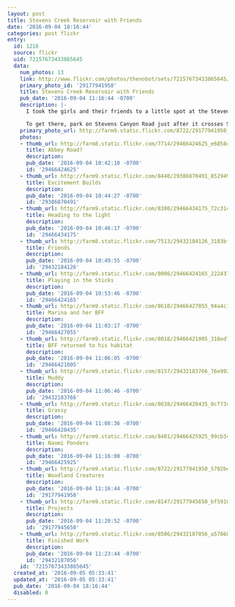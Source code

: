 ```yaml
---
layout: post
title: Stevens Creek Reservoir with Friends
date: '2016-09-04 18:16:44'
categories: post flickr
entry:
  id: 1216
  source: flickr
  uid: 72157673433865645
  data:
    num_photos: 13
    link: http://www.flickr.com/photos/thenobot/sets/72157673433865645/
    primary_photo_id: '29177941950'
    title: Stevens Creek Reservoir with Friends
    pub_date: '2016-09-04 11:16:44 -0700'
    description: |-
      I took the girls and their friends to a little spot at the Stevens Creek Reservoir that I've seen from above on the Tony Look Trail.  The last time I ran on that trail, there was a family of deer foraging at the lake basin, so surely it would be good for a kid-venture!

      To get there, park on Stevens Canyon Road just after it crosses Stevens Creek. There's a gate and some warnings about launching boats, though I'm not sure how anyone would launch a boat there.
    primary_photo_url: http://farm9.static.flickr.com/8722/29177941950_5702be84d7_m.jpg
    photos:
    - thumb_url: http://farm8.static.flickr.com/7714/29466424625_e6858c0d08_s.jpg
      title: Abbey Road?
      description: 
      pub_date: '2016-09-04 10:42:10 -0700'
      id: '29466424625'
    - thumb_url: http://farm9.static.flickr.com/8440/29386870491_852949bc67_s.jpg
      title: Excitement Builds
      description: 
      pub_date: '2016-09-04 10:44:27 -0700'
      id: '29386870491'
    - thumb_url: http://farm9.static.flickr.com/8380/29466434175_72c31c87f6_s.jpg
      title: Heading to the light
      description: 
      pub_date: '2016-09-04 10:46:17 -0700'
      id: '29466434175'
    - thumb_url: http://farm8.static.flickr.com/7513/29432184126_3183bf3555_s.jpg
      title: Friends
      description: 
      pub_date: '2016-09-04 10:49:55 -0700'
      id: '29432184126'
    - thumb_url: http://farm9.static.flickr.com/8006/29466424165_2224373486_s.jpg
      title: Playing in the Sticks
      description: 
      pub_date: '2016-09-04 10:53:46 -0700'
      id: '29466424165'
    - thumb_url: http://farm9.static.flickr.com/8610/29466427055_94a4c135be_s.jpg
      title: Marina and her BFF
      description: 
      pub_date: '2016-09-04 11:03:17 -0700'
      id: '29466427055'
    - thumb_url: http://farm9.static.flickr.com/8018/29466421005_316ed7992f_s.jpg
      title: BFF returned to his habitat
      description: 
      pub_date: '2016-09-04 11:06:05 -0700'
      id: '29466421005'
    - thumb_url: http://farm9.static.flickr.com/8157/29432183766_76e992be33_s.jpg
      title: Muddy
      description: 
      pub_date: '2016-09-04 11:06:46 -0700'
      id: '29432183766'
    - thumb_url: http://farm9.static.flickr.com/8638/29466420435_0cf73c6b1e_s.jpg
      title: Grassy
      description: 
      pub_date: '2016-09-04 11:08:36 -0700'
      id: '29466420435'
    - thumb_url: http://farm9.static.flickr.com/8401/29466425925_99cb349d55_s.jpg
      title: Naomi Ponders
      description: 
      pub_date: '2016-09-04 11:16:00 -0700'
      id: '29466425925'
    - thumb_url: http://farm9.static.flickr.com/8722/29177941950_5702be84d7_s.jpg
      title: Woodland Creatures
      description: 
      pub_date: '2016-09-04 11:16:44 -0700'
      id: '29177941950'
    - thumb_url: http://farm9.static.flickr.com/8147/29177945650_bf5918188e_s.jpg
      title: Projects
      description: 
      pub_date: '2016-09-04 11:20:52 -0700'
      id: '29177945650'
    - thumb_url: http://farm9.static.flickr.com/8506/29432187056_a57868d949_s.jpg
      title: Finished Work
      description: 
      pub_date: '2016-09-04 11:23:44 -0700'
      id: '29432187056'
    id: '72157673433865645'
  created_at: '2016-09-05 05:33:41'
  updated_at: '2016-09-05 05:33:41'
  pub_date: '2016-09-04 18:16:44'
  disabled: 0
---
```

